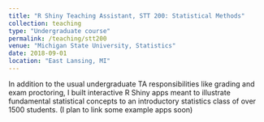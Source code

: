 ```yaml
---
title: "R Shiny Teaching Assistant, STT 200: Statistical Methods"
collection: teaching
type: "Undergraduate course"
permalink: /teaching/stt200
venue: "Michigan State University, Statistics"
date: 2018-09-01
location: "East Lansing, MI"
---
```


In addition to the usual undergraduate TA responsibilities like grading and exam proctoring, I built interactive R Shiny apps meant to illustrate fundamental statistical concepts to an introductory statistics class of over 1500 students.  (I plan to link some example apps soon)
